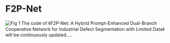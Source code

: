 # F2P-Net
![Fig  1](https://github.com/user-attachments/assets/b46fff39-3569-4dec-9b0a-9af36c0694ce)
The code of 《F2P-Net: A Hybrid Prompt-Enhanced Dual-Branch Cooperative Network 
for Industrial Defect Segmentation with Limited Data》 will be continuously updated.....
